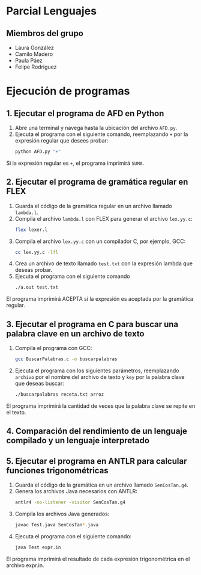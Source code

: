 # Parcial Lenguajes

## Miembros del grupo

- Laura González
- Camilo Madero
- Paula Páez
- Felipe Rodriguez

# Ejecución de programas

## 1. Ejecutar el programa de AFD en Python

1. Abre una terminal y navega hasta la ubicación del archivo `AFD.py`.
2. Ejecuta el programa con el siguiente comando, reemplazando `+` por la expresión regular que desees probar:
   ```bash
   python AFD.py "+"

Si la expresión regular es `+`, el programa imprimirá `SUMA`.

## 2. Ejecutar el programa de gramática regular en FLEX

1. Guarda el código de la gramática regular en un archivo llamado `lambda.l`.
2. Compila el archivo `lambda.l` con FLEX para generar el archivo `lex.yy.c`:
   ```bash
   flex lexer.l
3. Compila el archivo `lex.yy.c` con un compilador C, por ejemplo, GCC:
   ```bash
   cc lex.yy.c -lfl
4. Crea un archivo de texto llamado `test.txt` con la expresión lambda que deseas probar.
5. Ejecuta el programa con el siguiente comando
   ```bash
   ./a.out test.txt
El programa imprimirá ACEPTA si la expresión es aceptada por la gramática regular.

## 3. Ejecutar el programa en C para buscar una palabra clave en un archivo de texto

1. Compila el programa con GCC:
   ```bash
   gcc BuscarPalabras.c -o buscarpalabras
2. Ejecuta el programa con los siguientes parámetros, reemplazando `archivo` por el nombre del archivo de texto y `key` por la palabra clave que deseas buscar:
   ```bash
   ./buscarpalabras receta.txt arroz
El programa imprimirá la cantidad de veces que la palabra clave se repite en el texto.

## 4. Comparación del rendimiento de un lenguaje compilado y un lenguaje interpretado

## 5. Ejecutar el programa en ANTLR para calcular funciones trigonométricas

1. Guarda el código de la gramática en un archivo llamado `SenCosTan.g4`.
2. Genera los archivos Java necesarios con ANTLR:
   ```bash
   antlr4 -no-listener -visitor SenCosTan.g4
3. Compila los archivos Java generados:
   ```bash
   javac Test.java SenCosTan*.java
5. Ejecuta el programa con el siguiente comando:
   ```bash
   java Test expr.in
El programa imprimirá el resultado de cada expresión trigonométrica en el archivo expr.in.


